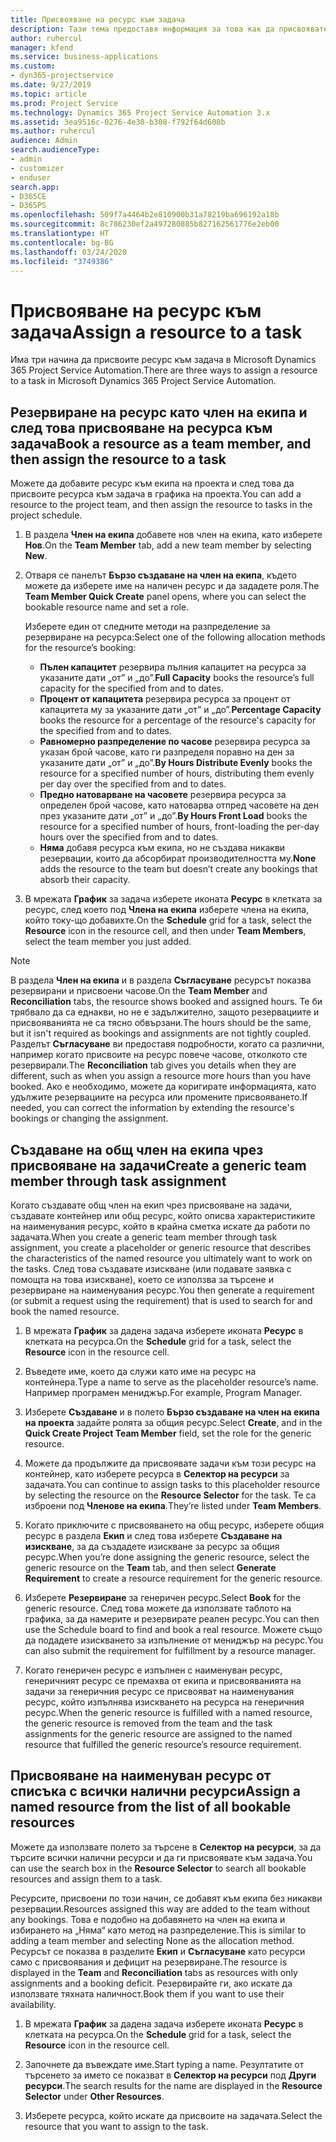 ```yaml
---
title: Присвояване на ресурс към задача
description: Тази тема предоставя информация за това как да присвоявате ресурси към задачи.
author: ruhercul
manager: kfend
ms.service: business-applications
ms.custom:
- dyn365-projectservice
ms.date: 9/27/2019
ms.topic: article
ms.prod: Project Service
ms.technology: Dynamics 365 Project Service Automation 3.x
ms.assetid: 3ea9516c-0276-4e30-b308-f792f64d608b
ms.author: ruhercul
audience: Admin
search.audienceType:
- admin
- customizer
- enduser
search.app:
- D365CE
- D365PS
ms.openlocfilehash: 509f7a4464b2e810900b31a78219ba696192a18b
ms.sourcegitcommit: 8c786230ef2a497280885b827162561776e2eb00
ms.translationtype: HT
ms.contentlocale: bg-BG
ms.lasthandoff: 03/24/2020
ms.locfileid: "3749386"
---
```

# <a name="assign-a-resource-to-a-task"></a><span data-ttu-id="dc403-103">Присвояване на ресурс към задача</span><span class="sxs-lookup"><span data-stu-id="dc403-103">Assign a resource to a task</span></span>

<span data-ttu-id="dc403-104">Има три начина да присвоите ресурс към задача в Microsoft Dynamics 365 Project Service Automation.</span><span class="sxs-lookup"><span data-stu-id="dc403-104">There are three ways to assign a resource to a task in Microsoft Dynamics 365 Project Service Automation.</span></span>

## <a name="book-a-resource-as-a-team-member-and-then-assign-the-resource-to-a-task"></a><span data-ttu-id="dc403-105">Резервиране на ресурс като член на екипа и след това присвояване на ресурса към задача</span><span class="sxs-lookup"><span data-stu-id="dc403-105">Book a resource as a team member, and then assign the resource to a task</span></span>

<span data-ttu-id="dc403-106">Можете да добавите ресурс към екипа на проекта и след това да присвоите ресурса към задача в графика на проекта.</span><span class="sxs-lookup"><span data-stu-id="dc403-106">You can add a resource to the project team, and then assign the resource to tasks in the project schedule.</span></span>

1. <span data-ttu-id="dc403-107">В раздела **Член на екипа** добавете нов член на екипа, като изберете **Нов**.</span><span class="sxs-lookup"><span data-stu-id="dc403-107">On the **Team Member** tab, add a new team member by selecting **New**.</span></span> 

2. <span data-ttu-id="dc403-108">Отваря се панелът **Бързо създаване на член на екипа**, където можете да изберете име на наличен ресурс и да зададете роля.</span><span class="sxs-lookup"><span data-stu-id="dc403-108">The **Team Member Quick Create** panel opens, where you can select the bookable resource name and set a role.</span></span> 

    <span data-ttu-id="dc403-109">Изберете един от следните методи на разпределение за резервиране на ресурса:</span><span class="sxs-lookup"><span data-stu-id="dc403-109">Select one of the following allocation methods for the resource’s booking:</span></span>

    - <span data-ttu-id="dc403-110">**Пълен капацитет** резервира пълния капацитет на ресурса за указаните дати „от” и „до”.</span><span class="sxs-lookup"><span data-stu-id="dc403-110">**Full Capacity** books the resource’s full capacity for the specified from and to dates.</span></span>
    - <span data-ttu-id="dc403-111">**Процент от капацитета** резервира ресурса за процент от капацитета му за указаните дати „от” и „до”.</span><span class="sxs-lookup"><span data-stu-id="dc403-111">**Percentage Capacity** books the resource for a percentage of the resource's capacity for the specified from and to dates.</span></span>
    - <span data-ttu-id="dc403-112">**Равномерно разпределение по часове** резервира ресурса за указан брой часове, като ги разпределя поравно на ден за указаните дати „от” и „до”.</span><span class="sxs-lookup"><span data-stu-id="dc403-112">**By Hours Distribute Evenly** books the resource for a specified number of hours, distributing them evenly per day over the specified from and to dates.</span></span>
    - <span data-ttu-id="dc403-113">**Предно натоварване на часовете** резервира ресурса за определен брой часове, като натоварва отпред часовете на ден през указаните дати „от” и „до”.</span><span class="sxs-lookup"><span data-stu-id="dc403-113">**By Hours Front Load** books the resource for a specified number of hours, front-loading the per-day hours over the specified from and to dates.</span></span>
    - <span data-ttu-id="dc403-114">**Няма** добавя ресурса към екипа, но не създава никакви резервации, които да абсорбират производителността му.</span><span class="sxs-lookup"><span data-stu-id="dc403-114">**None** adds the resource to the team but doesn’t create any bookings that absorb their capacity.</span></span>

3. <span data-ttu-id="dc403-115">В мрежата **График** за задача изберете иконата **Ресурс** в клетката за ресурс, след което под **Члена на екипа** изберете члена на екипа, който току-що добавихте.</span><span class="sxs-lookup"><span data-stu-id="dc403-115">On the **Schedule** grid for a task, select the **Resource** icon in the resource cell, and then under **Team Members**, select the team member you just added.</span></span> 

> [!NOTE]
> <span data-ttu-id="dc403-116">В раздела **Член на екипа** и в раздела **Съгласуване** ресурсът показва резервирани и присвоени часове.</span><span class="sxs-lookup"><span data-stu-id="dc403-116">On the **Team Member** and **Reconciliation** tabs, the resource shows booked and assigned hours.</span></span> <span data-ttu-id="dc403-117">Те би трябвало да са еднакви, но не е задължително, защото резервациите и присвояванията не са тясно обвързани.</span><span class="sxs-lookup"><span data-stu-id="dc403-117">The hours should be the same, but it isn't required as bookings and assignments are not tightly coupled.</span></span> <span data-ttu-id="dc403-118">Разделът **Съгласуване** ви предоставя подробности, когато са различни, например когато присвоите на ресурс повече часове, отколкото сте резервирали.</span><span class="sxs-lookup"><span data-stu-id="dc403-118">The **Reconciliation** tab gives you details when they are different, such as when you assign a resource more hours than you have booked.</span></span> <span data-ttu-id="dc403-119">Ако е необходимо, можете да коригирате информацията, като удължите резервациите на ресурса или промените присвояването.</span><span class="sxs-lookup"><span data-stu-id="dc403-119">If needed, you can correct the information by extending the resource's bookings or changing the assignment.</span></span>

## <a name="create-a-generic-team-member-through-task-assignment"></a><span data-ttu-id="dc403-120">Създаване на общ член на екипа чрез присвояване на задачи</span><span class="sxs-lookup"><span data-stu-id="dc403-120">Create a generic team member through task assignment</span></span>

<span data-ttu-id="dc403-121">Когато създавате общ член на екип чрез присвояване на задачи, създавате контейнер или общ ресурс, който описва характеристиките на наименувания ресурс, който в крайна сметка искате да работи по задачата.</span><span class="sxs-lookup"><span data-stu-id="dc403-121">When you create a generic team member through task assignment, you create a placeholder or generic resource that describes the characteristics of the named resource you ultimately want to work on the tasks.</span></span> <span data-ttu-id="dc403-122">След това създавате изискване (или подавате заявка с помощта на това изискване), което се използва за търсене и резервиране на наименувания ресурс.</span><span class="sxs-lookup"><span data-stu-id="dc403-122">You then generate a requirement (or submit a request using the requirement) that is used to search for and book the named resource.</span></span>

1. <span data-ttu-id="dc403-123">В мрежата **График** за дадена задача изберете иконата **Ресурс** в клетката на ресурса.</span><span class="sxs-lookup"><span data-stu-id="dc403-123">On the **Schedule** grid for a task, select the **Resource** icon in the resource cell.</span></span>

2. <span data-ttu-id="dc403-124">Въведете име, което да служи като име на ресурс на контейнера.</span><span class="sxs-lookup"><span data-stu-id="dc403-124">Type a name to serve as the placeholder resource’s name.</span></span> <span data-ttu-id="dc403-125">Например програмен мениджър.</span><span class="sxs-lookup"><span data-stu-id="dc403-125">For example, Program Manager.</span></span>

3. <span data-ttu-id="dc403-126">Изберете **Създаване** и в полето **Бързо създаване на член на екипа на проекта** задайте ролята за общия ресурс.</span><span class="sxs-lookup"><span data-stu-id="dc403-126">Select **Create**, and in the **Quick Create Project Team Member** field, set the role for the generic resource.</span></span>

4. <span data-ttu-id="dc403-127">Можете да продължите да присвоявате задачи към този ресурс на контейнер, като изберете ресурса в **Селектор на ресурси** за задачата.</span><span class="sxs-lookup"><span data-stu-id="dc403-127">You can continue to assign tasks to this placeholder resource by selecting the resource on the **Resource Selector** for the task.</span></span> <span data-ttu-id="dc403-128">Те са изброени под **Членове на екипа**.</span><span class="sxs-lookup"><span data-stu-id="dc403-128">They’re listed under **Team Members**.</span></span>

5. <span data-ttu-id="dc403-129">Когато приключите с присвояването на общ ресурс, изберете общия ресурс в раздела **Екип** и след това изберете **Създаване на изискване**, за да създадете изискване за ресурс за общия ресурс.</span><span class="sxs-lookup"><span data-stu-id="dc403-129">When you’re done assigning the generic resource, select the generic resource on the **Team** tab, and then select **Generate Requirement** to create a resource requirement for the generic resource.</span></span>

6. <span data-ttu-id="dc403-130">Изберете **Резервиране** за генеричен ресурс.</span><span class="sxs-lookup"><span data-stu-id="dc403-130">Select **Book** for the generic resource.</span></span> <span data-ttu-id="dc403-131">След това можете да използвате таблото на графика, за да намерите и резервирате реален ресурс.</span><span class="sxs-lookup"><span data-stu-id="dc403-131">You can then use the Schedule board to find and book a real resource.</span></span> <span data-ttu-id="dc403-132">Можете също да подадете изискването за изпълнение от мениджър на ресурс.</span><span class="sxs-lookup"><span data-stu-id="dc403-132">You can also submit the requirement for fulfillment by a resource manager.</span></span>

7. <span data-ttu-id="dc403-133">Когато генеричен ресурс е изпълнен с наименуван ресурс, генеричният ресурс се премахва от екипа и присвояванията на задачи за генеричния ресурс се присвояват на наименувания ресурс, който изпълнява изискването на ресурса на генеричния ресурс.</span><span class="sxs-lookup"><span data-stu-id="dc403-133">When the generic resource is fulfilled with a named resource, the generic resource is removed from the team and the task assignments for the generic resource are assigned to the named resource that fulfilled the generic resource’s resource requirement.</span></span>

## <a name="assign-a-named-resource-from-the-list-of-all-bookable-resources"></a><span data-ttu-id="dc403-134">Присвояване на наименуван ресурс от списъка с всички налични ресурси</span><span class="sxs-lookup"><span data-stu-id="dc403-134">Assign a named resource from the list of all bookable resources</span></span>

<span data-ttu-id="dc403-135">Можете да използвате полето за търсене в **Селектор на ресурси**, за да търсите всички налични ресурси и да ги присвоявате към задача.</span><span class="sxs-lookup"><span data-stu-id="dc403-135">You can use the search box in the **Resource Selector** to search all bookable resources and assign them to a task.</span></span>

<span data-ttu-id="dc403-136">Ресурсите, присвоени по този начин, се добавят към екипа без никакви резервации.</span><span class="sxs-lookup"><span data-stu-id="dc403-136">Resources assigned this way are added to the team without any bookings.</span></span> <span data-ttu-id="dc403-137">Това е подобно на добавянето на член на екипа и избирането на „Няма“ като метод на разпределение.</span><span class="sxs-lookup"><span data-stu-id="dc403-137">This is similar to adding a team member and selecting None as the allocation method.</span></span> <span data-ttu-id="dc403-138">Ресурсът се показва в разделите **Екип** и **Съгласуване** като ресурси само с присвоявания и дефицит на резервиране.</span><span class="sxs-lookup"><span data-stu-id="dc403-138">The resource is displayed in the **Team** and **Reconciliation** tabs as resources with only assignments and a booking deficit.</span></span> <span data-ttu-id="dc403-139">Резервирайте ги, ако искате да използвате тяхната наличност.</span><span class="sxs-lookup"><span data-stu-id="dc403-139">Book them if you want to use their availability.</span></span>

1. <span data-ttu-id="dc403-140">В мрежата **График** за дадена задача изберете иконата **Ресурс** в клетката на ресурса.</span><span class="sxs-lookup"><span data-stu-id="dc403-140">On the **Schedule** grid for a task, select the **Resource** icon in the resource cell.</span></span>

2. <span data-ttu-id="dc403-141">Започнете да въвеждате име.</span><span class="sxs-lookup"><span data-stu-id="dc403-141">Start typing a name.</span></span> <span data-ttu-id="dc403-142">Резултатите от търсенето за името се показват в **Селектор на ресурси** под **Други ресурси**.</span><span class="sxs-lookup"><span data-stu-id="dc403-142">The search results for the name are displayed in the **Resource Selector** under **Other Resources**.</span></span>

3. <span data-ttu-id="dc403-143">Изберете ресурса, който искате да присвоите на задачата.</span><span class="sxs-lookup"><span data-stu-id="dc403-143">Select the resource that you want to assign to the task.</span></span>

